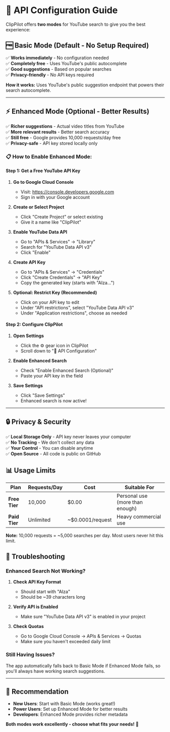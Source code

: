 # 🔑 API Configuration Guide

ClipPilot offers **two modes** for YouTube search to give you the best experience:

## 🆓 **Basic Mode (Default - No Setup Required)**

✅ **Works immediately** - No configuration needed  
✅ **Completely free** - Uses YouTube's public autocomplete  
✅ **Good suggestions** - Based on popular searches  
✅ **Privacy-friendly** - No API keys required  

**How it works:** Uses YouTube's public suggestion endpoint that powers their search autocomplete.

---

## ⚡ **Enhanced Mode (Optional - Better Results)**

✅ **Richer suggestions** - Actual video titles from YouTube  
✅ **More relevant results** - Better search accuracy  
✅ **Still free** - Google provides 10,000 requests/day free  
✅ **Privacy-safe** - API key stored locally only  

### 📋 **How to Enable Enhanced Mode:**

#### **Step 1: Get a Free YouTube API Key**

1. **Go to Google Cloud Console**
   - Visit: https://console.developers.google.com
   - Sign in with your Google account

2. **Create or Select Project**
   - Click "Create Project" or select existing
   - Give it a name like "ClipPilot"

3. **Enable YouTube Data API**
   - Go to "APIs & Services" → "Library"
   - Search for "YouTube Data API v3"
   - Click "Enable"

4. **Create API Key**
   - Go to "APIs & Services" → "Credentials"
   - Click "Create Credentials" → "API Key"
   - Copy the generated key (starts with "AIza...")

5. **Optional: Restrict Key (Recommended)**
   - Click on your API key to edit
   - Under "API restrictions", select "YouTube Data API v3"
   - Under "Application restrictions", choose as needed

#### **Step 2: Configure ClipPilot**

1. **Open Settings**
   - Click the ⚙️ gear icon in ClipPilot
   - Scroll down to "🔑 API Configuration"

2. **Enable Enhanced Search**
   - Check "Enable Enhanced Search (Optional)"
   - Paste your API key in the field

3. **Save Settings**
   - Click "Save Settings"
   - Enhanced search is now active!

---

## 🔒 **Privacy & Security**

✅ **Local Storage Only** - API key never leaves your computer  
✅ **No Tracking** - We don't collect any data  
✅ **Your Control** - You can disable anytime  
✅ **Open Source** - All code is public on GitHub  

## 📊 **Usage Limits**

| Plan | Requests/Day | Cost | Suitable For |
|------|--------------|------|--------------|
| **Free Tier** | 10,000 | $0.00 | Personal use (more than enough) |
| **Paid Tier** | Unlimited | ~$0.0001/request | Heavy commercial use |

**Note:** 10,000 requests = ~5,000 searches per day. Most users never hit this limit.

## 🔧 **Troubleshooting**

### **Enhanced Search Not Working?**

1. **Check API Key Format**
   - Should start with "AIza"
   - Should be ~39 characters long

2. **Verify API is Enabled**
   - Make sure "YouTube Data API v3" is enabled in your project

3. **Check Quotas**
   - Go to Google Cloud Console → APIs & Services → Quotas
   - Make sure you haven't exceeded daily limit

### **Still Having Issues?**

The app automatically falls back to Basic Mode if Enhanced Mode fails, so you'll always have working search suggestions.

---

## 🎯 **Recommendation**

- **New Users**: Start with Basic Mode (works great!)
- **Power Users**: Set up Enhanced Mode for better results
- **Developers**: Enhanced Mode provides richer metadata

**Both modes work excellently - choose what fits your needs!** 🚀
